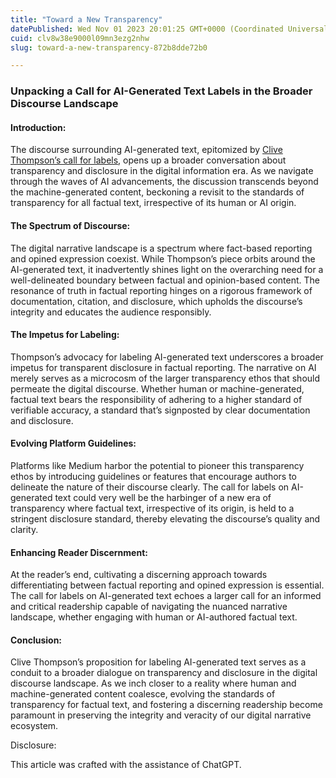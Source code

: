 ```yaml
---
title: "Toward a New Transparency"
datePublished: Wed Nov 01 2023 20:01:25 GMT+0000 (Coordinated Universal Time)
cuid: clv8w38e9000l09mn3ezg2nhw
slug: toward-a-new-transparency-872b8dde72b0

---
```


### Unpacking a Call for AI-Generated Text Labels in the Broader Discourse Landscape

#### Introduction:

The discourse surrounding AI-generated text, epitomized by [Clive Thompson’s call for labels](https://clivethompson.medium.com/warning-labels-for-ai-generated-text-fa6235481631), opens up a broader conversation about transparency and disclosure in the digital information era. As we navigate through the waves of AI advancements, the discussion transcends beyond the machine-generated content, beckoning a revisit to the standards of transparency for all factual text, irrespective of its human or AI origin.

#### The Spectrum of Discourse:

The digital narrative landscape is a spectrum where fact-based reporting and opined expression coexist. While Thompson’s piece orbits around the AI-generated text, it inadvertently shines light on the overarching need for a well-delineated boundary between factual and opinion-based content. The resonance of truth in factual reporting hinges on a rigorous framework of documentation, citation, and disclosure, which upholds the discourse’s integrity and educates the audience responsibly.

#### The Impetus for Labeling:

Thompson’s advocacy for labeling AI-generated text underscores a broader impetus for transparent disclosure in factual reporting. The narrative on AI merely serves as a microcosm of the larger transparency ethos that should permeate the digital discourse. Whether human or machine-generated, factual text bears the responsibility of adhering to a higher standard of verifiable accuracy, a standard that’s signposted by clear documentation and disclosure.

#### Evolving Platform Guidelines:

Platforms like Medium harbor the potential to pioneer this transparency ethos by introducing guidelines or features that encourage authors to delineate the nature of their discourse clearly. The call for labels on AI-generated text could very well be the harbinger of a new era of transparency where factual text, irrespective of its origin, is held to a stringent disclosure standard, thereby elevating the discourse’s quality and clarity.

#### Enhancing Reader Discernment:

At the reader’s end, cultivating a discerning approach towards differentiating between factual reporting and opined expression is essential. The call for labels on AI-generated text echoes a larger call for an informed and critical readership capable of navigating the nuanced narrative landscape, whether engaging with human or AI-authored factual text.

#### Conclusion:

Clive Thompson’s proposition for labeling AI-generated text serves as a conduit to a broader dialogue on transparency and disclosure in the digital discourse landscape. As we inch closer to a reality where human and machine-generated content coalesce, evolving the standards of transparency for factual text, and fostering a discerning readership become paramount in preserving the integrity and veracity of our digital narrative ecosystem.

Disclosure:

This article was crafted with the assistance of ChatGPT.